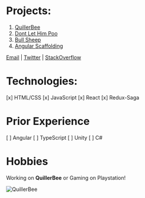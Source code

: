 # Projects:
1. [QuillerBee](https://www.quillerbee.com)
1. [Dont Let Him Poo](https://www.abhijit-kar.com/dont-let-him-poo/)
1. [Bull Sheep](https://www.abhijit-kar.com/bull-sheep/)
1. [Angular Scaffolding](https://www.abhijit-kar.com/angular-scaffolding)

[Email](mailto:reachme@abhijit-kar.com) | [Twitter](https://twitter.com/QuillerBee) | [StackOverflow](https://stackoverflow.abhijit-kar.com)

# Technologies:
[x] HTML/CSS
[x] JavaScript
[x] React
[x] Redux-Saga

# Prior Experience
[ ] Angular
[ ] TypeScript
[ ] Unity
[ ] C#

# Hobbies

Working on **QuillerBee** or Gaming on Playstation!

![QuillerBee](https://www.quillerbee.com/assets/images/logos/logo-128x128.png)
